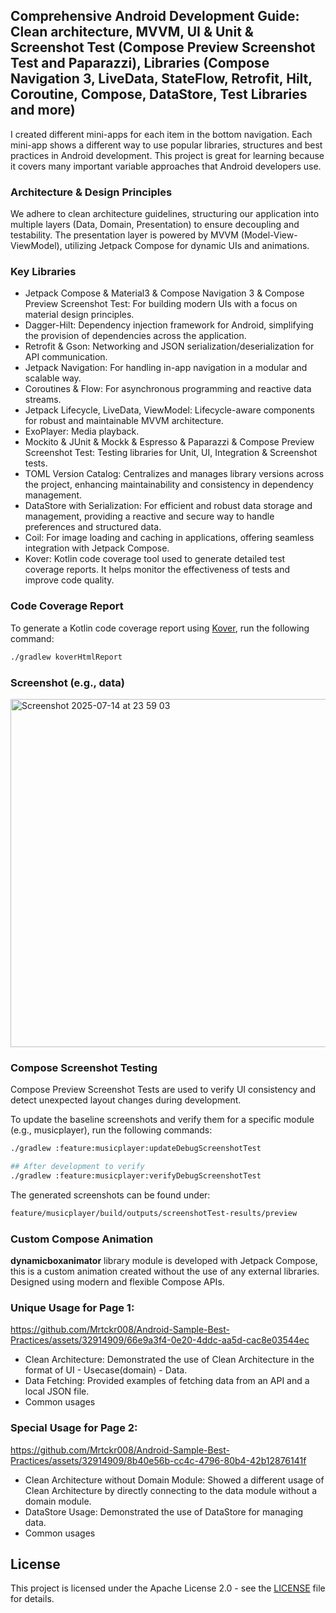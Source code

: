 ## Comprehensive Android Development Guide: Clean architecture, MVVM, UI & Unit & Screenshot Test (Compose Preview Screenshot Test and Paparazzi), Libraries (Compose Navigation 3, LiveData, StateFlow, Retrofit, Hilt, Coroutine, Compose, DataStore, Test Libraries and more)

I created different mini-apps for each item in the bottom navigation. Each mini-app shows a different way to use popular libraries, structures and best practices in Android development. This project is great for learning because it covers many important variable approaches that Android developers use.

### Architecture & Design Principles

We adhere to clean architecture guidelines, structuring our application into multiple layers (Data, Domain, Presentation) to ensure decoupling and testability. The presentation layer is powered by MVVM (Model-View-ViewModel), utilizing Jetpack Compose for dynamic UIs and animations.

### Key Libraries

- Jetpack Compose & Material3 & Compose Navigation 3 & Compose Preview Screenshot Test: For building modern UIs with a focus on material design principles.
- Dagger-Hilt: Dependency injection framework for Android, simplifying the provision of dependencies across the application.
- Retrofit & Gson: Networking and JSON serialization/deserialization for API communication.
- Jetpack Navigation: For handling in-app navigation in a modular and scalable way.
- Coroutines & Flow: For asynchronous programming and reactive data streams.
- Jetpack Lifecycle, LiveData, ViewModel: Lifecycle-aware components for robust and maintainable MVVM architecture.
- ExoPlayer: Media playback.
- Mockito & JUnit & Mockk & Espresso & Paparazzi & Compose Preview Screenshot Test: Testing libraries for Unit, UI, Integration & Screenshot tests.
- TOML Version Catalog: Centralizes and manages library versions across the project, enhancing maintainability and consistency in dependency management.
- DataStore with Serialization: For efficient and robust data storage and management, providing a reactive and secure way to handle preferences and structured data.
- Coil: For image loading and caching in applications, offering seamless integration with Jetpack Compose.
- Kover: Kotlin code coverage tool used to generate detailed test coverage reports. It helps monitor the effectiveness of tests and improve code quality.

### Code Coverage Report

To generate a Kotlin code coverage report using [Kover](https://github.com/Kotlin/kotlinx-kover), run the following command:

```bash
./gradlew koverHtmlReport
```

### Screenshot (e.g., data)
<img width="1491" height="557" alt="Screenshot 2025-07-14 at 23 59 03" src="https://github.com/user-attachments/assets/d6b8af33-3bf0-43e5-909b-3059606c6e97" width="100%" />


### Compose Screenshot Testing

Compose Preview Screenshot Tests are used to verify UI consistency and detect unexpected layout changes during development.

To update the baseline screenshots and verify them for a specific module (e.g., musicplayer), run the following commands:

```bash
./gradlew :feature:musicplayer:updateDebugScreenshotTest

## After development to verify
./gradlew :feature:musicplayer:verifyDebugScreenshotTest
```

The generated screenshots can be found under:
```bash
feature/musicplayer/build/outputs/screenshotTest-results/preview
```

### Custom Compose Animation
**dynamicboxanimator** library module is developed with Jetpack Compose, this is a custom animation created without the use of any external libraries. Designed using modern and flexible Compose APIs.

### Unique Usage for Page 1:
https://github.com/Mrtckr008/Android-Sample-Best-Practices/assets/32914909/66e9a3f4-0e20-4ddc-aa5d-cac8e03544ec
- Clean Architecture: Demonstrated the use of Clean Architecture in the format of UI - Usecase(domain) - Data.
- Data Fetching: Provided examples of fetching data from an API and a local JSON file.
- Common usages
  
### Special Usage for Page 2:
https://github.com/Mrtckr008/Android-Sample-Best-Practices/assets/32914909/8b40e56b-cc4c-4796-80b4-42b12876141f
- Clean Architecture without Domain Module: Showed a different usage of Clean Architecture by directly connecting to the data module without a domain module.
- DataStore Usage: Demonstrated the use of DataStore for managing data.
- Common usages


## License

This project is licensed under the Apache License 2.0 - see the [LICENSE](LICENSE.txt) file for details.


